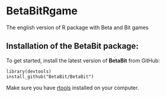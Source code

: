 # BetaBitRgame
The english version of R package with Beta and Bit games

## Installation of the BetaBit package: 

To get started, install the latest version of **BetaBit** from GitHub:
```{Ruby}
library(devtools)
install_github("BetaBit/BetaBit")
```
Make sure you have [rtools](http://cran.r-project.org/bin/windows/Rtools/) installed on your computer.

